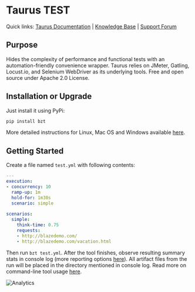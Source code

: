 # Taurus TEST

Quick links: [Taurus Documentation](http://gettaurus.org/docs/) | [Knowledge Base](http://gettaurus.org/kb/) | [Support Forum](https://groups.google.com/forum/#!forum/codename-taurus)

## Purpose
Hides the complexity of performance and functional tests with an automation-friendly convenience wrapper. Taurus relies on JMeter, Gatling, Locust.io, and Selenium WebDriver as its underlying tools. Free and open source under Apache 2.0 License.


## Installation or Upgrade

Just install it using PyPi:

```bash
pip install bzt
```

More detailed instructions for Linux, Mac OS and Windows available [here](http://gettaurus.org/docs/Installation.md).

## Getting Started

Create a file named `test.yml` with following contents:

```yaml
---
execution:
- concurrency: 10
  ramp-up: 1m
  hold-for: 1m30s
  scenario: simple
  
scenarios:
  simple:
    think-time: 0.75
    requests:
    - http://blazedemo.com/
    - http://blazedemo.com/vacation.html
```

Then run `bzt test.yml`. After the tool finishes, observe resulting summary stats in console log (more reporting options [here](http://gettaurus.org/docs/Reporting.md)). All artifact files from the run will be placed in the directory mentioned in console log. Read more on command-line tool usage [here](http://gettaurus.org/docs/CommandLine.md).

![Analytics](https://ga-beacon.appspot.com/UA-63369152-1/taurus/readme)
